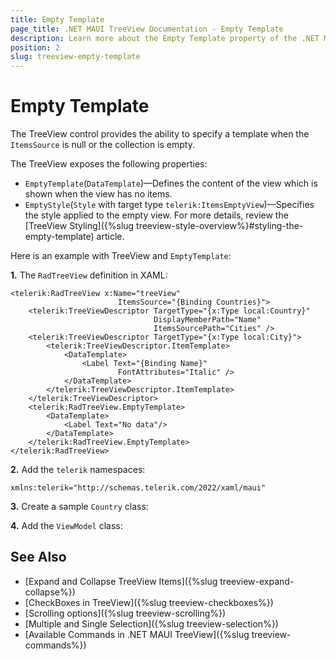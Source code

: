 ```yaml
---
title: Empty Template
page_title: .NET MAUI TreeView Documentation - Empty Template
description: Learn more about the Empty Template property of the .NET MAUI TreeView control.
position: 2
slug: treeview-empty-template
---
```


# Empty Template

The TreeView control provides the ability to specify a template when the `ItemsSource` is null or the collection is empty.

The TreeView exposes the following properties:

* `EmptyTemplate`(`DataTemplate`)&mdash;Defines the content of the view which is shown when the view has no items.
* `EmptyStyle`(`Style` with target type `telerik:ItemsEmptyView`)&mdash;Specifies the style applied to the empty view. For more details, review the [TreeView Styling]({%slug treeview-style-overview%}#styling-the-empty-template) article.

Here is an example with TreeView and `EmptyTemplate`: 

**1.** The `RadTreeView` definition in XAML:

```XAML
<telerik:RadTreeView x:Name="treeView"
                        ItemsSource="{Binding Countries}">
    <telerik:TreeViewDescriptor TargetType="{x:Type local:Country}"
                                DisplayMemberPath="Name"
                                ItemsSourcePath="Cities" />
    <telerik:TreeViewDescriptor TargetType="{x:Type local:City}">
        <telerik:TreeViewDescriptor.ItemTemplate>
            <DataTemplate>
                <Label Text="{Binding Name}"
                        FontAttributes="Italic" />
            </DataTemplate>
        </telerik:TreeViewDescriptor.ItemTemplate>
    </telerik:TreeViewDescriptor>
    <telerik:RadTreeView.EmptyTemplate>
        <DataTemplate>
            <Label Text="No data"/>
        </DataTemplate>
    </telerik:RadTreeView.EmptyTemplate>
</telerik:RadTreeView>
```

**2.** Add the `telerik` namespaces:

```XAML
xmlns:telerik="http://schemas.telerik.com/2022/xaml/maui"
```

**3.** Create a sample `Country` class:

<snippet id='treeview-country-model' />

**4.** Add the `ViewModel` class:

<snippet id='treeview-location-viewmodel' />

## See Also

* [Expand and Collapse TreeView Items]({%slug treeview-expand-collapse%})
* [CheckBoxes in TreeView]({%slug treeview-checkboxes%})
* [Scrolling options]({%slug treeview-scrolling%})
* [Multiple and Single Selection]({%slug treeview-selection%})
* [Available Commands in .NET MAUI TreeView]({%slug treeview-commands%})